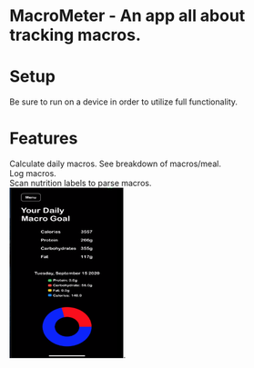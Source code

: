 # MacroMeter - An app all about tracking macros.
# Setup
  Be sure to run on a device in order to utilize full functionality.
  
# Features

Calculate daily macros.
See breakdown of macros/meal.  
Log macros.  
Scan nutrition labels to parse macros.  
<img src="https://github.com/LuqKhan/MacroMeter/blob/master/MacroMeter/DailyMacros.png" width="200" height="300">. 

